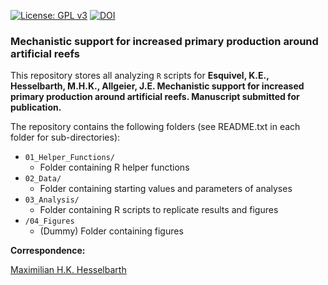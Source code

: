 [![License: GPL v3](https://img.shields.io/badge/License-GPLv3-blue.svg)](https://www.gnu.org/licenses/gpl-3.0)
[![DOI](https://zenodo.org/badge/DOI/10.5281/zenodo.5847403.svg)](https://doi.org/10.5281/zenodo.5847402)

### Mechanistic support for increased primary production around artificial reefs

This repository stores all analyzing `R` scripts for **Esquivel, K.E., Hesselbarth, M.H.K., Allgeier, J.E. Mechanistic support for increased primary production around artificial reefs. Manuscript submitted for publication.**

The repository contains the following folders (see README.txt in each folder for sub-directories):
- `01_Helper_Functions/`
  - Folder containing R helper functions
- `02_Data/`
  - Folder containing starting values and parameters of analyses
- `03_Analysis/`
  - Folder containing R scripts to replicate results and figures
- `/04_Figures`
  -  (Dummy) Folder containing figures
  
**Correspondence:**

[Maximilian H.K. Hesselbarth](mailto:mhk.hesselbarth@gmail.com)
